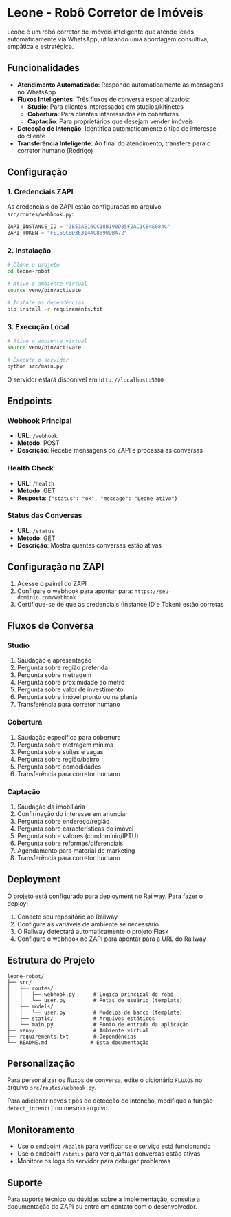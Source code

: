 # Leone - Robô Corretor de Imóveis

Leone é um robô corretor de imóveis inteligente que atende leads automaticamente via WhatsApp, utilizando uma abordagem consultiva, empática e estratégica.

## Funcionalidades

- **Atendimento Automatizado**: Responde automaticamente às mensagens no WhatsApp
- **Fluxos Inteligentes**: Três fluxos de conversa especializados:
  - **Studio**: Para clientes interessados em studios/kitinetes
  - **Cobertura**: Para clientes interessados em coberturas
  - **Captação**: Para proprietários que desejam vender imóveis
- **Detecção de Intenção**: Identifica automaticamente o tipo de interesse do cliente
- **Transferência Inteligente**: Ao final do atendimento, transfere para o corretor humano (Rodrigo)

## Configuração

### 1. Credenciais ZAPI

As credenciais do ZAPI estão configuradas no arquivo `src/routes/webhook.py`:

```python
ZAPI_INSTANCE_ID = "3E53AE16CC18B190D85F2AC1CE4E084C"
ZAPI_TOKEN = "FE159CBD3E314AC8890DBA72"
```

### 2. Instalação

```bash
# Clone o projeto
cd leone-robot

# Ative o ambiente virtual
source venv/bin/activate

# Instale as dependências
pip install -r requirements.txt
```

### 3. Execução Local

```bash
# Ative o ambiente virtual
source venv/bin/activate

# Execute o servidor
python src/main.py
```

O servidor estará disponível em `http://localhost:5000`

## Endpoints

### Webhook Principal
- **URL**: `/webhook`
- **Método**: POST
- **Descrição**: Recebe mensagens do ZAPI e processa as conversas

### Health Check
- **URL**: `/health`
- **Método**: GET
- **Resposta**: `{"status": "ok", "message": "Leone ativo"}`

### Status das Conversas
- **URL**: `/status`
- **Método**: GET
- **Descrição**: Mostra quantas conversas estão ativas

## Configuração no ZAPI

1. Acesse o painel do ZAPI
2. Configure o webhook para apontar para: `https://seu-dominio.com/webhook`
3. Certifique-se de que as credenciais (Instance ID e Token) estão corretas

## Fluxos de Conversa

### Studio
1. Saudação e apresentação
2. Pergunta sobre região preferida
3. Pergunta sobre metragem
4. Pergunta sobre proximidade ao metrô
5. Pergunta sobre valor de investimento
6. Pergunta sobre imóvel pronto ou na planta
7. Transferência para corretor humano

### Cobertura
1. Saudação específica para cobertura
2. Pergunta sobre metragem mínima
3. Pergunta sobre suítes e vagas
4. Pergunta sobre região/bairro
5. Pergunta sobre comodidades
6. Transferência para corretor humano

### Captação
1. Saudação da imobiliária
2. Confirmação do interesse em anunciar
3. Pergunta sobre endereço/região
4. Pergunta sobre características do imóvel
5. Pergunta sobre valores (condomínio/IPTU)
6. Pergunta sobre reformas/diferenciais
7. Agendamento para material de marketing
8. Transferência para corretor humano

## Deployment

O projeto está configurado para deployment no Railway. Para fazer o deploy:

1. Conecte seu repositório ao Railway
2. Configure as variáveis de ambiente se necessário
3. O Railway detectará automaticamente o projeto Flask
4. Configure o webhook no ZAPI para apontar para a URL do Railway

## Estrutura do Projeto

```
leone-robot/
├── src/
│   ├── routes/
│   │   ├── webhook.py      # Lógica principal do robô
│   │   └── user.py         # Rotas de usuário (template)
│   ├── models/
│   │   └── user.py         # Modelos de banco (template)
│   ├── static/             # Arquivos estáticos
│   └── main.py             # Ponto de entrada da aplicação
├── venv/                   # Ambiente virtual
├── requirements.txt        # Dependências
└── README.md              # Esta documentação
```

## Personalização

Para personalizar os fluxos de conversa, edite o dicionário `FLUXOS` no arquivo `src/routes/webhook.py`.

Para adicionar novos tipos de detecção de intenção, modifique a função `detect_intent()` no mesmo arquivo.

## Monitoramento

- Use o endpoint `/health` para verificar se o serviço está funcionando
- Use o endpoint `/status` para ver quantas conversas estão ativas
- Monitore os logs do servidor para debugar problemas

## Suporte

Para suporte técnico ou dúvidas sobre a implementação, consulte a documentação do ZAPI ou entre em contato com o desenvolvedor.

